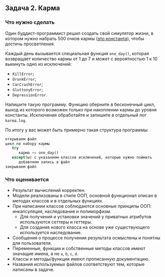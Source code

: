 ## Задача 2. Карма
### Что нужно сделать
Один буддист-программист решил создать свой симулятор жизни, в котором нужно набрать 500 очков кармы ([это константа](https://pythonz.net/references/named/constants/)), чтобы достичь просветления. 

Каждый день вызывается специальная функция `one_day()`, которая возвращает количество кармы от 1 до 7 и может с вероятностью 1 к 10 выкинуть одно из исключений:

- `KillError`;
- `DrunkError`;
- `CarCrashError`;
- `GluttonyError`;
- `DepressionError`.

Напишите такую программу. Функцию оберните в бесконечный цикл, выход из которого возможен только при накоплении кармы до уровня константы. Исключения обработайте и запишите в отдельный лог `karma.log`.

По итогу у вас может быть примерно такая структура программы:
```python
открываем файл
цикл по набору кармы
   try
      карма += one_day()
   except(ы) с указанием классов исключений, которые нужно поймать
      добавляем запись в файл
закрываем файл
```
### Что оценивается
- Результат вычислений корректен.
- Модели реализованы в стиле ООП, основной функционал описан в методах классов и в отдельных функциях.
- При написании классов соблюдаются основные принципы ООП: инкапсуляция, наследование и полиморфизм.
  - Для получения и установки значений у приватных атрибутов используются сеттеры и геттеры.
  - Для создания нового класса на основе уже существующего используется наследование.
- Сообщения о процессе получения результата осмыслены и понятны для пользователя.
- Переменные, функции и собственные методы классов имеют значащие имена, а не `a`, `b`, `c`, `d`.
- Классы и методы/функции имеют прописанную документацию.
- Названия используемых файлов соответствуют тем, которые написаны в задаче.

